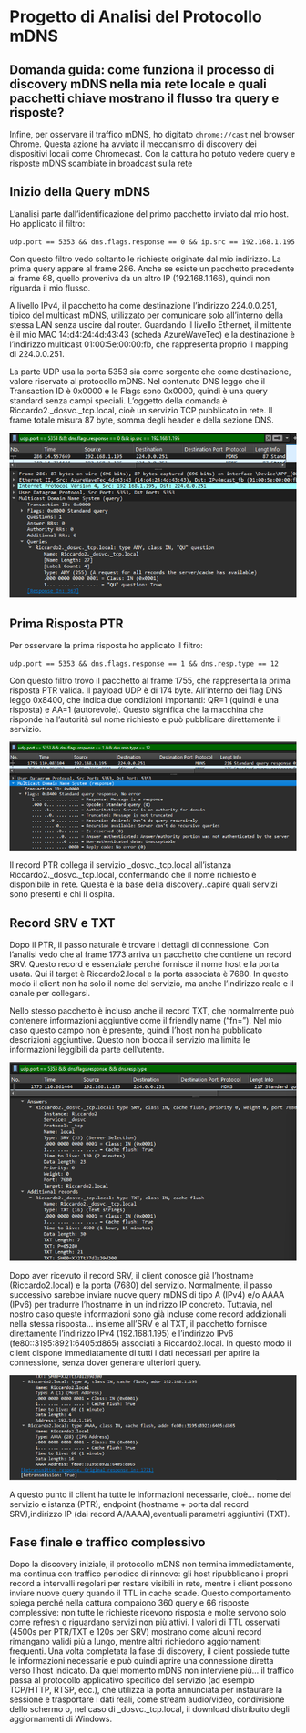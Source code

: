 # Progetto di Analisi del Protocollo mDNS

**Domanda guida**: come funziona il processo di discovery mDNS nella mia rete locale e quali pacchetti chiave mostrano il flusso tra query e risposte?
---
Infine, per osservare il traffico mDNS, ho digitato `chrome://cast` nel browser Chrome. Questa azione ha avviato il meccanismo di discovery dei dispositivi locali come Chromecast. Con la cattura ho potuto vedere query e risposte mDNS scambiate in broadcast sulla rete

## Inizio della Query mDNS

L’analisi parte dall’identificazione del primo pacchetto inviato dal mio host. Ho applicato il filtro:

`udp.port == 5353 && dns.flags.response == 0 && ip.src == 192.168.1.195`

Con questo filtro vedo soltanto le richieste originate dal mio indirizzo. La prima query appare al frame 286. Anche se esiste un pacchetto precedente al frame 68, quello proveniva da un altro IP (192.168.1.166), quindi non riguarda il mio flusso. 

A livello IPv4, il pacchetto ha come destinazione l’indirizzo 224.0.0.251, tipico del multicast mDNS, utilizzato per comunicare solo all’interno della stessa LAN senza uscire dal router. Guardando il livello Ethernet, il mittente è il mio MAC 14\:d4:24:4d:43:43 (scheda AzureWaveTec) e la destinazione è l’indirizzo multicast 01:00:5e:00:00\:fb, che rappresenta proprio il mapping di 224.0.0.251.

La parte UDP usa la porta 5353 sia come sorgente che come destinazione, valore riservato al protocollo mDNS. Nel contenuto DNS leggo che il Transaction ID è 0x0000 e le Flags sono 0x0000, quindi è una query standard senza campi speciali. L’oggetto della domanda è Riccardo2.\_dosvc.\_tcp.local, cioè un servizio TCP pubblicato in rete. Il frame totale misura 87 byte, somma degli header e della sezione DNS.
 
![ ](../images/mdns/36.png)

## Prima Risposta PTR

Per osservare la prima risposta ho applicato il filtro:

`udp.port == 5353 && dns.flags.response == 1 && dns.resp.type == 12`

Con questo filtro trovo il pacchetto al frame 1755, che rappresenta la prima risposta PTR valida. Il payload UDP è di 174 byte. All’interno dei flag DNS leggo 0x8400, che indica due condizioni importanti: QR=1 (quindi è una risposta) e AA=1 (autorevole). Questo significa che la macchina che risponde ha l’autorità sul nome richiesto e può pubblicare direttamente il servizio.
 
![ ](../images/mdns/37.png)

Il record PTR collega il servizio \_dosvc.\_tcp.local all’istanza Riccardo2.\_dosvc.\_tcp.local, confermando che il nome richiesto è disponibile in rete. Questa è la base della discovery..capire quali servizi sono presenti e chi li ospita.



## Record SRV e TXT

Dopo il PTR, il passo naturale è trovare i dettagli di connessione. Con l’analisi vedo che al frame 1773 arriva un pacchetto che contiene un record SRV. Questo record è essenziale perché fornisce il nome host e la porta usata. Qui il target è Riccardo2.local e la porta associata è 7680. In questo modo il client non ha solo il nome del servizio, ma anche l’indirizzo reale e il canale per collegarsi.

Nello stesso pacchetto è incluso anche il record TXT, che normalmente può contenere informazioni aggiuntive come il friendly name (“fn=”). Nel mio caso questo campo non è presente, quindi l’host non ha pubblicato descrizioni aggiuntive. Questo non blocca il servizio ma limita le informazioni leggibili da parte dell’utente.
 
![ ](../images/mdns/38.png)



Dopo aver ricevuto il record SRV, il client conosce già l’hostname (Riccardo2.local) e la porta (7680) del servizio. Normalmente, il passo successivo sarebbe inviare nuove query mDNS di tipo A (IPv4) e/o AAAA (IPv6) per tradurre l’hostname in un indirizzo IP concreto. Tuttavia, nel nostro caso queste informazioni sono già incluse come record addizionali nella stessa risposta... insieme all’SRV e al TXT, il pacchetto fornisce direttamente l’indirizzo IPv4 (192.168.1.195) e l’indirizzo IPv6 (fe80::3195:8921:6405:d865) associati a Riccardo2.local. In questo modo il client dispone immediatamente di tutti i dati necessari per aprire la connessione, senza dover generare ulteriori query.

 
![ ](../images/mdns/39.png)

A questo punto il client ha tutte le informazioni necessarie, cioè...
nome del servizio e istanza (PTR), endpoint (hostname + porta dal record SRV),indirizzo IP (dai record A/AAAA),eventuali parametri aggiuntivi (TXT).

## Fase finale e traffico complessivo
Dopo la discovery iniziale, il protocollo mDNS non termina immediatamente, ma continua con traffico periodico di rinnovo: gli host ripubblicano i propri record a intervalli regolari per restare visibili in rete, mentre i client possono inviare nuove query quando il TTL in cache scade. Questo comportamento spiega perché nella cattura compaiono 360 query e 66 risposte complessive: non tutte le richieste ricevono risposta e molte servono solo come refresh o riguardano servizi non più attivi. I valori di TTL osservati (4500s per PTR/TXT e 120s per SRV) mostrano come alcuni record rimangano validi più a lungo, mentre altri richiedono aggiornamenti frequenti.
Una volta completata la fase di discovery, il client possiede tutte le informazioni necessarie e può quindi aprire una connessione diretta verso l’host indicato. Da quel momento mDNS non interviene più... il traffico passa al protocollo applicativo specifico del servizio (ad esempio TCP/HTTP, RTSP, ecc.), che utilizza la porta annunciata per instaurare la sessione e trasportare i dati reali, come stream audio/video, condivisione dello schermo o, nel caso di _dosvc._tcp.local, il download distribuito degli aggiornamenti di Windows.

